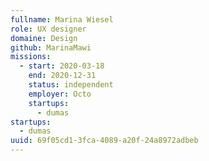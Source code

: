 ```yaml
---
fullname: Marina Wiesel
role: UX designer
domaine: Design
github: MarinaMawi
missions:
  - start: 2020-03-18
    end: 2020-12-31
    status: independent
    employer: Octo
    startups:
      - dumas
startups:
  - dumas
uuid: 69f05cd1-3fca-4089-a20f-24a8972adbeb
---
```

